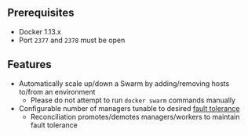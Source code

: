 ## Prerequisites

* Docker 1.13.x
* Port `2377` and `2378` must be open

## Features

* Automatically scale up/down a Swarm by adding/removing hosts to/from an environment
  * Please do not attempt to run `docker swarm` commands manually
* Configurable number of managers tunable to desired [fault tolerance](https://docs.docker.com/engine/swarm/admin_guide/#/add-manager-nodes-for-fault-tolerance)
  * Reconciliation promotes/demotes managers/workers to maintain fault tolerance

